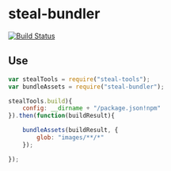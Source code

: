 # steal-bundler

[![Build Status](https://travis-ci.org/stealjs/steal-bundler.svg?branch=master)](https://travis-ci.org/stealjs/steal-bundler)

## Use

```js
var stealTools = require("steal-tools");
var bundleAssets = require("steal-bundler");

stealTools.build){
	config: __dirname + "/package.json!npm"
}).then(function(buildResult){

	bundleAssets(buildResult, {
		glob: "images/**/*"
	});

});
```
